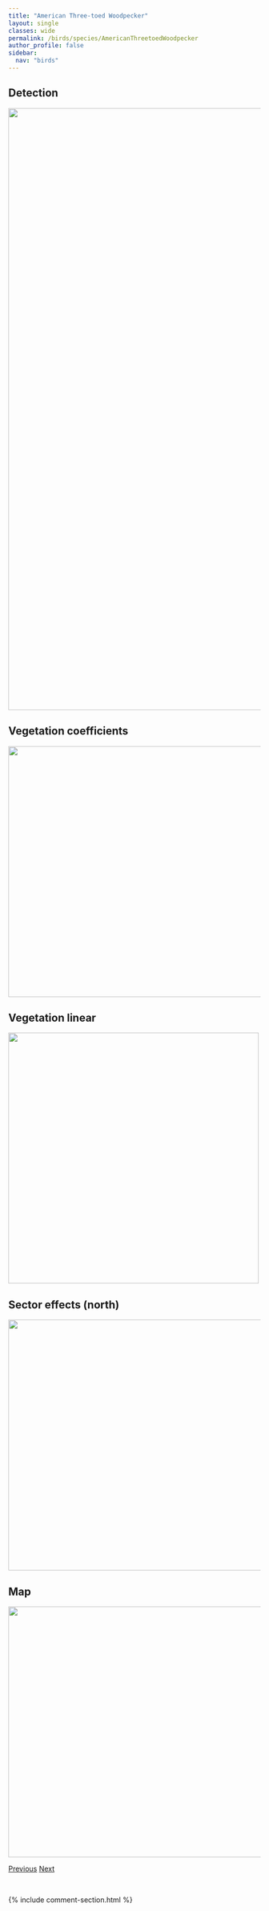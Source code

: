 ```yaml
---
title: "American Three-toed Woodpecker"
layout: single
classes: wide
permalink: /birds/species/AmericanThreetoedWoodpecker
author_profile: false
sidebar:
  nav: "birds"
---
```


<h2>Detection</h2>

<a href="https://drive.google.com/uc?export=view&id=1W4dHzSn8vBdxIvHPvF0dvOpm7wuW8-t_">
<img src="https://drive.google.com/uc?export=view&id=1W4dHzSn8vBdxIvHPvF0dvOpm7wuW8-t_" height = "1200" width = "800">
</a>

<h2>Vegetation coefficients</h2>

<a href="https://drive.google.com/uc?export=view&id=1fYhr4yTsuZUHcXh_BuwCMaNIGoCQtWkW">
<img src="https://drive.google.com/uc?export=view&id=1fYhr4yTsuZUHcXh_BuwCMaNIGoCQtWkW" height = "500" width = "1000">
</a>

<h2>Vegetation linear</h2>

<a href="https://drive.google.com/uc?export=view&id=15rvY0KeLWtpCSSotkxy1M_pyEyM1-7wZ">
<img src="https://drive.google.com/uc?export=view&id=15rvY0KeLWtpCSSotkxy1M_pyEyM1-7wZ" height = "500" width = "500">
</a>

<h2>Sector effects (north)</h2>

<a href="https://drive.google.com/uc?export=view&id=1gkiFK9QNIE4p84yL3l_ms7KL4t-qhjcx">
<img src="https://drive.google.com/uc?export=view&id=1gkiFK9QNIE4p84yL3l_ms7KL4t-qhjcx" height = "500" width = "1000">
</a>

<h2>Map</h2>

<a href="https://drive.google.com/uc?export=view&id=1ssgVAp52EnmesqNWlfdRomZZY0JSplRV">
<img src="https://drive.google.com/uc?export=view&id=1ssgVAp52EnmesqNWlfdRomZZY0JSplRV" height = "500" width = "1500">
</a>

<a href="/DevelopmentWebsite/birds/species/AmericanWigeon" class="pagination--pager" title="American Wigeon">Previous</a> <a href="/DevelopmentWebsite/birds/species/BarredOwl" class="pagination--pager" title="Barred Owl">Next</a>

<p>&nbsp;</p>

{% include comment-section.html %}
